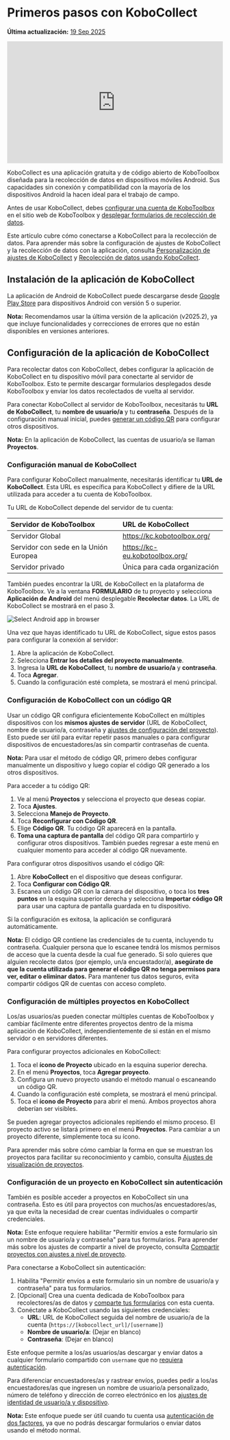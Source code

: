 # Primeros pasos con KoboCollect
**Última actualización:** <a href="https://github.com/kobotoolbox/docs/blob/562abda7896f1c80c1863f158d61432fa915a52f/source/kobocollect_on_android_latest.md" class="reference">19 Sep 2025</a>

<iframe src="https://www.youtube.com/embed/qC2Bz8jZkIM?si=xSyTOxOMR6nE8tum" style="width: 100%; aspect-ratio: 16 / 9; height: auto; border: 0;" title="YouTube video player" frameborder="0" allow="accelerometer; autoplay; clipboard-write; encrypted-media; gyroscope; picture-in-picture; web-share" allowfullscreen></iframe>

KoboCollect es una aplicación gratuita y de código abierto de KoboToolbox diseñada para la recolección de datos en dispositivos móviles Android. Sus capacidades sin conexión y compatibilidad con la mayoría de los dispositivos Android la hacen ideal para el trabajo de campo.

Antes de usar KoboCollect, debes [configurar una cuenta de KoboToolbox](creating_account.md) en el sitio web de KoboToolbox y [desplegar formularios de recolección de datos](https://support.kobotoolbox.org/es/quick_start.html).

<p class="note">
    Este artículo cubre cómo conectarse a KoboCollect para la recolección de datos. Para aprender más sobre la configuración de ajustes de KoboCollect y la recolección de datos con la aplicación, consulta <a href="kobocollect_settings.html">Personalización de ajustes de KoboCollect</a> y <a href="data_collection_kobocollect.html">Recolección de datos usando KoboCollect</a>.
</p>

## Instalación de la aplicación de KoboCollect

La aplicación de Android de KoboCollect puede descargarse desde [Google Play Store](https://play.google.com/store/apps/details?id=org.koboc.collect.android) para dispositivos Android con versión 5 o superior.

<p class="note">
    <strong>Nota:</strong> Recomendamos usar la última versión de la aplicación (v2025.2), ya que incluye funcionalidades y correcciones de errores que no están disponibles en versiones anteriores.
</p>

## Configuración de la aplicación de KoboCollect

Para recolectar datos con KoboCollect, debes configurar la aplicación de KoboCollect en tu dispositivo móvil para conectarte al servidor de KoboToolbox. Esto te permite descargar formularios desplegados desde KoboToolbox y enviar los datos recolectados de vuelta al servidor.

Para conectar KoboCollect al servidor de KoboToolbox, necesitarás tu **URL de KoboCollect**, tu **nombre de usuario/a** y tu **contraseña**. Después de la configuración manual inicial, puedes [generar un código QR](https://support.kobotoolbox.org/es/kobocollect_on_android_latest.html#setting-up-kobocollect-with-a-qr-code) para configurar otros dispositivos.

<p class="note">
    <strong>Nota:</strong> En la aplicación de KoboCollect, las cuentas de usuario/a se llaman <strong>Proyectos</strong>.
</p>

### Configuración manual de KoboCollect
Para configurar KoboCollect manualmente, necesitarás identificar tu **URL de KoboCollect**. Esta URL es específica para KoboCollect y difiere de la URL utilizada para acceder a tu cuenta de KoboToolbox.

Tu URL de KoboCollect depende del servidor de tu cuenta:

| **Servidor de KoboToolbox**    | **URL de KoboCollect**                     |
| :----------------- | :--------------------------------------------- |
| Servidor Global               | https://kc.kobotoolbox.org/ |
| Servidor con sede en la Unión Europea      | https://kc-eu.kobotoolbox.org/ |
| Servidor privado           | Única para cada organización            |

También puedes encontrar la URL de KoboCollect en la plataforma de KoboToolbox. Ve a la ventana **FORMULARIO** de tu proyecto y selecciona **Aplicación de Android** del menú desplegable **Recolectar datos**. La URL de KoboCollect se mostrará en el paso 3.

![Select Android app in browser](images/kobocollect_on_android_latest/select_android_app_in_browser.png)

Una vez que hayas identificado tu URL de KoboCollect, sigue estos pasos para configurar la conexión al servidor:

1. Abre la aplicación de KoboCollect.
2. Selecciona **Entrar los detalles del proyecto manualmente**.
3. Ingresa la **URL de KoboCollect**, tu **nombre de usuario/a** y **contraseña**.
4. Toca **Agregar**.
5. Cuando la configuración esté completa, se mostrará el menú principal.

### Configuración de KoboCollect con un código QR

Usar un código QR configura eficientemente KoboCollect en múltiples dispositivos con los **mismos ajustes de servidor** (URL de KoboCollect, nombre de usuario/a, contraseña y <a href="kobocollect_settings.html">ajustes de configuración del proyecto</a>). Esto puede ser útil para evitar repetir pasos manuales o para configurar dispositivos de encuestadores/as sin compartir contraseñas de cuenta.

<p class="note">
    <strong>Nota:</strong> Para usar el método de código QR, primero debes configurar manualmente un dispositivo y luego copiar el código QR generado a los otros dispositivos.
</p>

Para acceder a tu código QR:

1. Ve al menú **Proyectos** y selecciona el proyecto que deseas copiar.
2. Toca **Ajustes**.
3. Selecciona **Manejo de Proyecto**.
4. Toca **Reconfigurar con Código QR**.
5. Elige **Código QR**. Tu código QR aparecerá en la pantalla.
6. **Toma una captura de pantalla** del código QR para compartirlo y configurar otros dispositivos. También puedes regresar a este menú en cualquier momento para acceder al código QR nuevamente.

Para configurar otros dispositivos usando el código QR:

1. Abre **KoboCollect** en el dispositivo que deseas configurar.
2. Toca **Configurar con Código QR**.
3. Escanea un código QR con la cámara del dispositivo, o toca los <i class="k-icon-more"></i> **tres puntos** en la esquina superior derecha y selecciona **Importar código QR** para usar una captura de pantalla guardada en tu dispositivo.

Si la configuración es exitosa, la aplicación se configurará automáticamente.

<p class="note">
    <strong>Nota:</strong> El código QR contiene las credenciales de tu cuenta, incluyendo tu contraseña. Cualquier persona que lo escanee tendrá los mismos permisos de acceso que la cuenta desde la cual fue generado. Si solo quieres que alguien recolecte datos (por ejemplo, un/a encuestador/a), <strong>asegúrate de que la cuenta utilizada para generar el código QR no tenga permisos para ver, editar o eliminar datos.</strong> Para mantener tus datos seguros, evita compartir códigos QR de cuentas con acceso completo.
</p>

### Configuración de múltiples proyectos en KoboCollect

Los/as usuarios/as pueden conectar múltiples cuentas de KoboToolbox y cambiar fácilmente entre diferentes proyectos dentro de la misma aplicación de KoboCollect, independientemente de si están en el mismo servidor o en servidores diferentes.

Para configurar proyectos adicionales en KoboCollect:

1. Toca el **ícono de Proyecto** ubicado en la esquina superior derecha.
2. En el menú **Proyectos**, toca **Agregar proyecto**.
3. Configura un nuevo proyecto usando el método manual o escaneando un código QR.
4. Cuando la configuración esté completa, se mostrará el menú principal.
5. Toca el **ícono de Proyecto** para abrir el menú. Ambos proyectos ahora deberían ser visibles.

Se pueden agregar proyectos adicionales repitiendo el mismo proceso. El proyecto activo se listará primero en el menú **Proyectos**. Para cambiar a un proyecto diferente, simplemente toca su ícono.

<p class="note">
    Para aprender más sobre cómo cambiar la forma en que se muestran los proyectos para facilitar su reconocimiento y cambio, consulta <a href="https://support.kobotoolbox.org/es/kobocollect_settings.html#project-display-settings">Ajustes de visualización de proyectos</a>.
</p>

### Configuración de un proyecto en KoboCollect sin autenticación

También es posible acceder a proyectos en KoboCollect sin una contraseña. Esto es útil para proyectos con muchos/as encuestadores/as, ya que evita la necesidad de crear cuentas individuales o compartir credenciales.

<p class="note">
    <strong>Nota:</strong> Este enfoque requiere habilitar "Permitir envíos a este formulario sin un nombre de usuario/a y contraseña" para tus formularios. Para aprender más sobre los ajustes de compartir a nivel de proyecto, consulta <a href="project_sharing_settings.html">Compartir proyectos con ajustes a nivel de proyecto</a>.
</p>

Para conectarse a KoboCollect sin autenticación:
1. Habilita "Permitir envíos a este formulario sin un nombre de usuario/a y contraseña" para tus formularios.
2. [Opcional] Crea una cuenta dedicada de KoboToolbox para recolectores/as de datos y [comparte tus formularios](managing_permissions.md) con esta cuenta.
3. Conéctate a KoboCollect usando las siguientes credenciales:
    - **URL**: URL de KoboCollect seguida del nombre de usuario/a de la cuenta (`https://[kobocollect_url]/[username]`)
    - **Nombre de usuario/a**: (Dejar en blanco)
    - **Contraseña**: (Dejar en blanco)

Este enfoque permite a los/as usuarios/as descargar y enviar datos a cualquier formulario compartido con `username` que no [requiera autenticación](project_sharing_settings.md).

Para diferenciar encuestadores/as y rastrear envíos, puedes pedir a los/as encuestadores/as que ingresen un nombre de usuario/a personalizado, número de teléfono y dirección de correo electrónico en los [ajustes de identidad de usuario/a y dispositivo](https://support.kobotoolbox.org/es/kobocollect_settings.html#user-and-device-identity-settings).

<p class="note">
    <strong>Nota:</strong> Este enfoque puede ser útil cuando tu cuenta usa <a href="two_factor_authentication.html">autenticación de dos factores</a>, ya que no podrás descargar formularios o enviar datos usando el método normal.
</p>